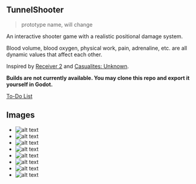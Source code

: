 ## TunnelShooter 
> prototype name, will change

An interactive shooter game with a realistic positional damage system. 

Blood volume, blood oxygen, physical work, pain, adrenaline, etc. are all dynamic values that affect each other.

Inspired by [Receiver 2](https://receiver2.com) and [Casualites: Unknown](https://orsonik.itch.io/scav-prototype).

**Builds are not currently available. You may clone this repo and export it yourself in Godot.**

[To-Do List](TO-DO.md)

## Images
- ![alt text](/gallery/healthy.png)
- ![alt text](/gallery/shot.png)
- ![alt text](/gallery/cardiac_arrest.png)
- ![alt text](/gallery/affliction1.png)
- ![alt text](/gallery/affliction2.png)
- ![alt text](/gallery/affliction3.png)
- ![alt text](/gallery/affliction4.png)
- ![alt text](/gallery/affliction5.png)
